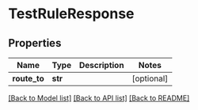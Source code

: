 # TestRuleResponse

## Properties
Name | Type | Description | Notes
------------ | ------------- | ------------- | -------------
**route_to** | **str** |  | [optional] 

[[Back to Model list]](../README.md#documentation-for-models) [[Back to API list]](../README.md#documentation-for-api-endpoints) [[Back to README]](../README.md)

